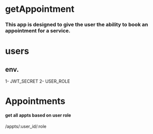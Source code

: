 # getAppointment
### This app is designed to give the user the ability to book an appointment for a service.
# users
## env. 
1- JWT_SECRET
2- USER_ROLE

# Appointments

#### get all appts based on user role
/appts/:user_id/:role
